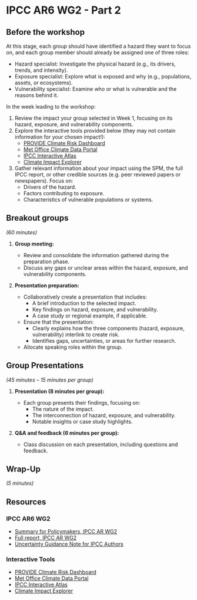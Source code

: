 # IPCC AR6 WG2 - Part 2

## Before the workshop

At this stage, each group should have identified a hazard they want to focus on, and each group member should already be assigned one of three roles:

- Hazard specialist: Investigate the physical hazard (e.g., its drivers, trends, and intensity).
- Exposure specialist: Explore what is exposed and why (e.g., populations, assets, or ecosystems).
- Vulnerability specialist: Examine who or what is vulnerable and the reasons behind it.

In the week leading to the workshop:

1. Review the impact your group selected in Week 1, focusing on its hazard, exposure, and vulnerability components.
2. Explore the interactive tools provided below (they may not contain information for your chosen impact!):
   - [PROVIDE Climate Risk Dashboard](https://climate-risk-dashboard.iiasa.ac.at)
   - [Met Office Climate Data Portal](https://climatedataportal.metoffice.gov.uk/)
   - [IPCC Interactive Atlas](https://interactive-atlas.ipcc.ch)
   - [Climate Impact Explorer](https://climate-impact-explorer.climateanalytics.org)
3. Gather relevant information about your impact using the SPM, the full IPCC report, or other credible sources (e.g. peer reviewed papers or newspapers). Focus on:
   - Drivers of the hazard.
   - Factors contributing to exposure.
   - Characteristics of vulnerable populations or systems.

## Breakout groups

*(60 minutes)*

1. **Group meeting:**
   - Review and consolidate the information gathered during the preparation phase.
   - Discuss any gaps or unclear areas within the hazard, exposure, and vulnerability components.

2. **Presentation preparation:**
   - Collaboratively create a presentation that includes:
     - A brief introduction to the selected impact.
     - Key findings on hazard, exposure, and vulnerability.
     - A case study or regional example, if applicable.
   - Ensure that the presentation:
     - Clearly explains how the three components (hazard, exposure, vulnerability) interlink to create risk.
     - Identifies gaps, uncertainties, or areas for further research.
   - Allocate speaking roles within the group.

## Group Presentations

*(45 minutes – 15 minutes per group)*

1. **Presentation (8 minutes per group):**
   - Each group presents their findings, focusing on:
     - The nature of the impact.
     - The interconnection of hazard, exposure, and vulnerability.
     - Notable insights or case study highlights.

2. **Q&A and feedback (6 minutes per group):**
   - Class discussion on each presentation, including questions and feedback.

## Wrap-Up

*(5 minutes)*


## Resources

### IPCC AR6 WG2

- [Summary for Policymakers, IPCC AR WG2](https://www.ipcc.ch/report/ar6/wg2/chapter/summary-for-policymakers/)
- [Full report, IPCC AR WG2](https://www.ipcc.ch/report/ar6/wg2/)
- [Uncertainty Guidance Note for IPCC Authors](https://www.ipcc.ch/site/assets/uploads/2017/08/AR5_Uncertainty_Guidance_Note.pdf)

### Interactive Tools

- [PROVIDE Climate Risk Dashboard](https://climate-risk-dashboard.iiasa.ac.at)
- [Met Office Climate Data Portal](https://climatedataportal.metoffice.gov.uk/)
- [IPCC Interactive Atlas](https://interactive-atlas.ipcc.ch)
- [Climate Impact Explorer](https://climate-impact-explorer.climateanalytics.org)

